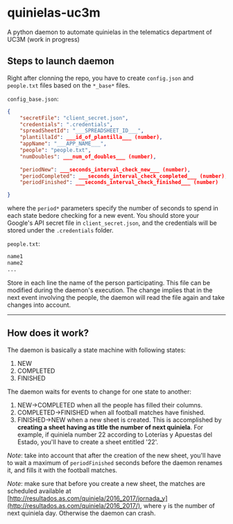 # quinielas-uc3m
A python daemon to automate quinielas in the telematics department of UC3M (work in progress)

## Steps to launch daemon
Right after clonning the repo, you have to create `config.json` and `people.txt` files based on the `*_base*` files.

`config_base.json`:
```json
{
    "secretFile": "client_secret.json",
    "credentials": ".credentials",
    "spreadSheetId": "___SPREADSHEET_ID___",
    "plantillaId": ___id_of_plantilla___ (number),
    "appName": "___APP_NAME___",
    "people": "people.txt",
    "numDoubles": ___num_of_doubles___ (number),
    
    "periodNew": ___seconds_interval_check_new___ (number),
    "periodCompleted": ___seconds_interval_check_completed___ (number),
    "periodFinished": ___seconds_interval_check_finished___ (number)

}
```
where the `period*` parameters specify the number of seconds to spend in each state bedore checking for a new event. You should store your Google's API secret file in `client_secret.json`, and the credentials will be stored under the `.credentials` folder.


`people.txt`:
```txt
name1
name2
...
```
Store in each line the name of the person participating. This file can be modified during the daemon's execution. The change implies that in the next event involving the people, the daemon will read the file again and take changes into account.

---

## How does it work?
The daemon is basically a state machine with following states:
 1. NEW
 2. COMPLETED
 3. FINISHED

The daemon waits for events to change for one state to another:
 1. NEW->COMPLETED when all the people has filled their columns.
 2. COMPLETED->FINISHED when all football matches have finished.
 3. FINISHED->NEW when a new sheet is created. This is accomplished by **creating a sheet having as title the number of next quiniela**. For example, if quiniela number 22 according to Loterías y Apuestas del Estado, you'll have to create a sheet entitled '22'.
 
 *Note*: take into account that after the creation of the new sheet, you'll have to wait a maximum of `periodFinished` seconds before the daemon renames it, and fills it with the football matches.
 
 *Note*: make sure that before you create a new sheet, the matches are scheduled available at [http://resultados.as.com/quiniela/2016_2017/jornada_y](http://resultados.as.com/quiniela/2016_2017/), where `y` is the number of next quiniela day. Otherwise the daemon can crash.
